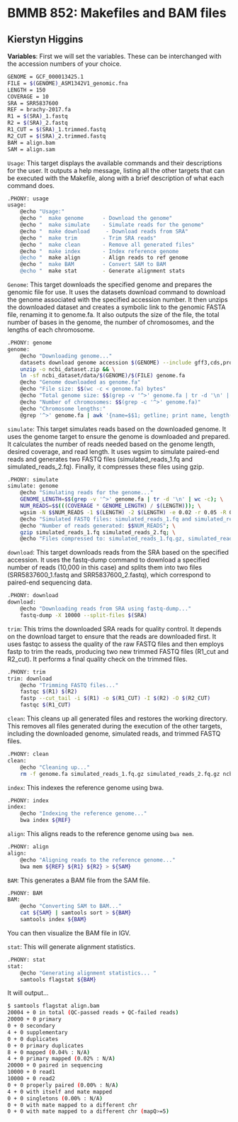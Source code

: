 # BMMB 852: Makefiles and BAM files
## Kierstyn Higgins

**Variables**: First we will set the variables. These can be interchanged with the accession numbers of your choice.
```bash
GENOME = GCF_000013425.1
FILE = $(GENOME)_ASM1342V1_genomic.fna
LENGTH = 150
COVERAGE = 10
SRA = SRR5837600
REF = brachy-2017.fa
R1 = $(SRA)_1.fastq
R2 = $(SRA)_2.fastq
R1_CUT = $(SRA)_1.trimmed.fastq
R2_CUT = $(SRA)_2.trimmed.fastq
BAM = align.bam
SAM = align.sam
```
`Usage`: This target displays the available commands and their descriptions for the user. It outputs a help message, listing all the other targets that can be executed with the Makefile, along with a brief description of what each command does.
```bash
.PHONY: usage
usage:
	@echo "Usage:"
	@echo "  make genome      - Download the genome"
	@echo "  make simulate    - Simulate reads for the genome"
	@echo "  make download     - Download reads from SRA"
	@echo "  make trim        - Trim SRA reads"
	@echo "  make clean       - Remove all generated files"
	@echo "  make index       - Index reference genome
	@echo "  make align       - Align reads to ref genome
	@echo "  make BAM         - Convert SAM to BAM
	@echo "  make stat        - Generate alignment stats
```
`Genome`: This target downloads the specified genome and prepares the genomic file for use. It uses the datasets download command to download the genome associated with the specified accession number. It then unzips the downloaded dataset and creates a symbolic link to the genomic FASTA file, renaming it to genome.fa. It also outputs the size of the file, the total number of bases in the genome, the number of chromosomes, and the lengths of each chromosome.
```bash
.PHONY: genome
genome:
	@echo "Downloading genome..."
	datasets download genome accession $(GENOME) --include gff3,cds,protein,rna,genome && \
	unzip -o ncbi_dataset.zip && \
	ln -sf ncbi_dataset/data/$(GENOME)/$(FILE) genome.fa
	@echo "Genome downloaded as genome.fa"
	@echo "File size: $$(wc -c < genome.fa) bytes"
	@echo "Total genome size: $$(grep -v '^>' genome.fa | tr -d '\n' | wc -c) bases"
	@echo "Number of chromosomes: $$(grep -c '^>' genome.fa)"
	@echo "Chromosome lengths:"
	@grep '^>' genome.fa | awk '{name=$$1; getline; print name, length($$0)}' | sed 's/>//g'
```
`simulate`: This target simulates reads based on the downloaded genome. It uses the genome target to ensure the genome is downloaded and prepared. It calculates the number of reads needed based on the genome length, desired coverage, and read length. It uses wgsim to simulate paired-end reads and generates two FASTQ files (simulated_reads_1.fq and simulated_reads_2.fq). Finally, it compresses these files using gzip.
```bash
.PHONY: simulate
simulate: genome
	@echo "Simulating reads for the genome..."
	GENOME_LENGTH=$$(grep -v '^>' genome.fa | tr -d '\n' | wc -c); \
	NUM_READS=$$(((COVERAGE * GENOME_LENGTH) / $(LENGTH))); \
	wgsim -N $$NUM_READS -1 $(LENGTH) -2 $(LENGTH) -e 0.02 -r 0.05 -R 0.15 -X 0.3 genome.fa simulated_reads_1.fq simulated_reads_2.fq; \
	@echo "Simulated FASTQ files: simulated_reads_1.fq and simulated_reads_2.fq"; \
	@echo "Number of reads generated: $$NUM_READS"; \
	gzip simulated_reads_1.fq simulated_reads_2.fq; \
	@echo "Files compressed to: simulated_reads_1.fq.gz, simulated_reads_2.fq.gz"
```
`download`: This target downloads reads from the SRA based on the specified accession. It uses the fastq-dump command to download a specified number of reads (10,000 in this case) and splits them into two files (SRR5837600_1.fastq and SRR5837600_2.fastq), which correspond to paired-end sequencing data.
```bash
.PHONY: download
download:
	@echo "Downloading reads from SRA using fastq-dump..."
	fastq-dump -X 10000 --split-files $(SRA)
```
`trim`: This trims the downloaded SRA reads for quality control. It depends on the download target to ensure that the reads are downloaded first. It uses fastqc to assess the quality of the raw FASTQ files and then employs fastp to trim the reads, producing two new trimmed FASTQ files (R1_cut and R2_cut). It performs a final quality check on the trimmed files.
```bash
.PHONY: trim
trim: download
	@echo "Trimming FASTQ files..."
	fastqc $(R1) $(R2)
	fastp --cut_tail -i $(R1) -o $(R1_CUT) -I $(R2) -O $(R2_CUT)
	fastqc $(R1_CUT)
```
`clean`: This cleans up all generated files and restores the working directory. This removes all files generated during the execution of the other targets, including the downloaded genome, simulated reads, and trimmed FASTQ files.
```bash
.PHONY: clean
clean:
	@echo "Cleaning up..."
	rm -f genome.fa simulated_reads_1.fq.gz simulated_reads_2.fq.gz ncbi_dataset.zip $(R1) $(R2) $(R1_CUT) $(R2_CUT)
```
`index`: This indexes the reference genome using bwa.
```bash
.PHONY: index
index:	
	@echo "Indexing the reference genome..."
	bwa index ${REF}
```
`align`: This aligns reads to the reference genome using `bwa mem`.
```bash
.PHONY: align
align:
	@echo "Aligning reads to the reference genome..."
	bwa mem ${REF} ${R1} ${R2} > ${SAM}
```
`BAM`: This generates a BAM file from the SAM file.
```bash
.PHONY: BAM
BAM:
	@echo "Converting SAM to BAM..."
	cat ${SAM} | samtools sort > ${BAM}
	samtools index ${BAM}
```
You can then visualize the BAM file in IGV. 

`stat`: This will generate alignment statistics.
```bash
.PHONY: stat
stat:
	@echo "Generating alignment statistics... "
	samtools flagstat ${BAM}
```
It will output...
```bash
$ samtools flagstat align.bam
20004 + 0 in total (QC-passed reads + QC-failed reads)
20000 + 0 primary
0 + 0 secondary
4 + 0 supplementary
0 + 0 duplicates
0 + 0 primary duplicates
8 + 0 mapped (0.04% : N/A)
4 + 0 primary mapped (0.02% : N/A)
20000 + 0 paired in sequencing
10000 + 0 read1
10000 + 0 read2
0 + 0 properly paired (0.00% : N/A)
4 + 0 with itself and mate mapped
0 + 0 singletons (0.00% : N/A)
0 + 0 with mate mapped to a different chr
0 + 0 with mate mapped to a different chr (mapQ>=5)
```

